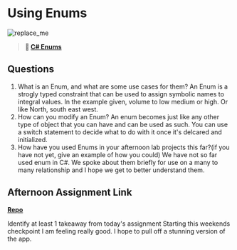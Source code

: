 # Using Enums

![replace_me](https://codeworks.blob.core.windows.net/public/assets/img/illustrations/placeholder.svg)

> **📖 [C# Enums](https://codeworksacademy.com/fs-student-guide/resources/wk10/03-Enums)**

## Questions

1. What is an Enum, and what are some use cases for them?
An Enum is a strogly typed constraint that can be used to assign symbolic names to integral values. In the example given, volume to low medium or high. Or like North, south east west.
2. How can you modify an Enum?
An enum becomes just like any other type of object that you can have and can be used as such.  You can use a switch statement to decide what to do with it once it's delcared and initialized.
3. How have you used Enums in your afternoon lab projects this far?(if you have not yet, give an example of how you could)
We have not so far used enum in C#. We spoke about them briefly for use on a many to many relationship and I hope we get to better understand them.
## Afternoon Assignment Link

**[Repo](https://github.com/bcrossley712/Allspice)**

Identify at least 1 takeaway from today's assignment
Starting this weekends checkpoint I am feeling really good. I hope to pull off a stunning version of the app.